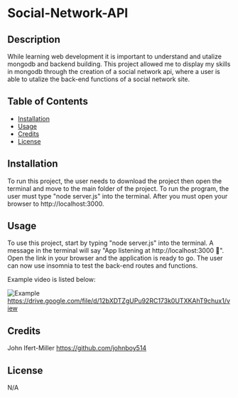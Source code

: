 # Social-Network-API

## Description

While learning web development it is important to understand and utalize mongodb and backend building.
This project allowed me to display my skills in mongodb through the creation of a social network api, where
a user is able to utalize the back-end functions of a social network site.

## Table of Contents

- [Installation](#installation)
- [Usage](#usage)
- [Credits](#credits)
- [License](#license)

## Installation

To run this project, the user needs to download the project then open the terminal and move to the main folder of the project. To run the program, the user must type "node server.js" into the terminal. After you must open your browser to
http://localhost:3000.

## Usage

To use this project, start by typing "node server.js" into the terminal. A message in the terminal will say "App listening at http://localhost:3000 🚀". Open the link in your browser and the application is ready to go. The user can now use insomnia to test the back-end routes and functions.

Example video is listed below:

![Example](/public/assets/example.gif)
https://drive.google.com/file/d/12bXDTZgUPu92RC173k0UTXKAhT9chux1/view

## Credits

John Ifert-Miller https://github.com/johnboy514

## License

N/A